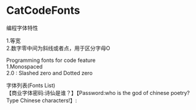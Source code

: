 # CatCodeFonts

编程字体特性<br>

1.等宽<br>
2.数字零中间为斜线或者点，用于区分字母O<br>

Programming fonts for code feature<br>
1.Monospaced<br>
2.0 : Slashed zero and Dotted zero<br>

字体列表(Fonts List)<br>
【商业字体密码:诗仙是谁？】【Password:who is the god of chinese poetry?Type Chinese characters!】:<br>
